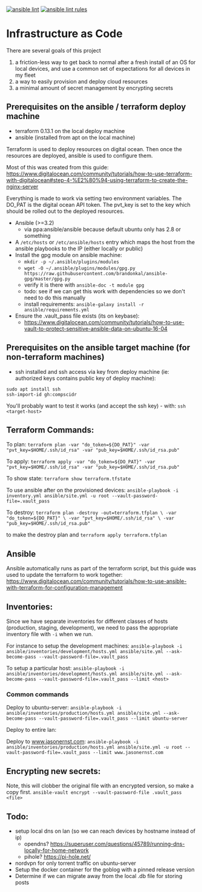 [![ansible lint](https://github.com/compscidr/iac/actions/workflows/ansible-lint.yml/badge.svg)](https://github.com/compscidr/iac/actions/workflows/ansible-lint.yml)
[![ansible lint rules](https://img.shields.io/badge/Ansible--lint-rules%20table-blue.svg)](https://ansible-lint.readthedocs.io/en/latest/default_rules.html)
# Infrastructure as Code
There are several goals of this project
1. a friction-less way to get back to normal after a fresh install of an OS for
local devices, and use a common set of expectations for all devices in my fleet
2. a way to easily provision and deploy cloud resources
3. a minimal amount of secret management by encrypting secrets

## Prerequisites on the ansible / terraform deploy machine
- terraform 0.13.1 on the local deploy machine
- ansible (installed from apt on the local machine)

Terraform is used to deploy resources on digital ocean. Then once the resources
are deployed, ansible is used to configure them.

Most of this was created from this guide:
https://www.digitalocean.com/community/tutorials/how-to-use-terraform-with-digitalocean#step-4-%E2%80%94-using-terraform-to-create-the-nginx-server

Everything is made to work via setting two environment variables. The DO_PAT
is the digital ocean API token. The pvt_key is set to the key which should be
rolled out to the deployed resources.

- Ansible (>=3.2)
  - via ppa:ansible/ansible because default ubuntu only has 2.8 or something
- A `/etc/hosts` or `/etc/ansible/hosts` entry which maps the host from the
ansible playbooks to the IP (either locally or public)
- Install the gpg module on ansible machine:
  - `mkdir -p ~/.ansible/plugins/modules`
  - `wget -O ~/.ansible/plugins/modules/gpg.py https://raw.githubusercontent.com/brandonkal/ansible-gpg/master/gpg.py`
  - verify it is there with `ansible-doc -t module gpg`
  - todo: see if we can get this work with dependencies so we don't need to do this manually
  - install requirements: `ansible-galaxy install -r ansible/requirements.yml`
- Ensure the .vault_pass file exists (its on keybase):
  - https://www.digitalocean.com/community/tutorials/how-to-use-vault-to-protect-sensitive-ansible-data-on-ubuntu-16-04

## Prerequisites on the ansible target machine (for non-terraform machines)
- ssh installed and ssh access via key from deploy machine (ie: authorized keys
  contains public key of deploy machine):
```
sudo apt install ssh
ssh-import-id gh:compscidr
```
You'll probably want to test it works (and accept the ssh key) - with:
`ssh <target-host>`

## Terraform Commands:
To plan:
`terraform plan -var "do_token=${DO_PAT}" -var "pvt_key=$HOME/.ssh/id_rsa" -var "pub_key=$HOME/.ssh/id_rsa.pub"`

To apply:
`terraform apply -var "do_token=${DO_PAT}" -var "pvt_key=$HOME/.ssh/id_rsa" -var "pub_key=$HOME/.ssh/id_rsa.pub"`

To show state:
`terraform show terraform.tfstate`

To use ansible after on the provisioned devices:
`ansible-playbook -i inventory.yml ansible/site.yml -u root --vault-password-file=.vault_pass`

To destroy:
`terraform plan -destroy -out=terraform.tfplan \
      -var "do_token=${DO_PAT}" \
      -var "pvt_key=$HOME/.ssh/id_rsa" \
      -var "pub_key=$HOME/.ssh/id_rsa.pub"`

to make the destroy plan and `terraform apply terraform.tfplan`

## Ansible
Ansible automatically runs as part of the terraform script, but this guide
was used to update the terraform to work together:
https://www.digitalocean.com/community/tutorials/how-to-use-ansible-with-terraform-for-configuration-management

## Inventories:
Since we have separate inventories for different classes of hosts
(production, staging, development), we need to pass the appropriate inventory
file with `-i` when we run.

For instance to setup the development machines:
`ansible-playbook -i ansible/inventories/development/hosts.yml ansible/site.yml --ask-become-pass --vault-password-file=.vault_pass`

To setup a particular host:
`ansible-playbook -i ansible/inventories/development/hosts.yml ansible/site.yml --ask-become-pass --vault-password-file=.vault_pass --limit <host>`

### Common commands
Deploy to ubuntu-server:
`ansible-playbook -i ansible/inventories/production/hosts.yml ansible/site.yml --ask-become-pass --vault-password-file=.vault_pass --limit ubuntu-server`

Deploy to entire lan:

Deploy to www.jasonernst.com:
`ansible-playbook -i ansible/inventories/production/hosts.yml ansible/site.yml -u root --vault-password-file=.vault_pass --limit www.jasonernst.com`

## Encrypting new secrets:
Note, this will clobber the original file with an encrypted version, so make a copy first.
`ansible-vault encrypt --vault-password-file .vault_pass <file>`

## Todo:
- setup local dns on lan (so we can reach devices by hostname instead of ip)
  - opendns? https://superuser.com/questions/45789/running-dns-locally-for-home-network
  - pihole? https://pi-hole.net/
- nordvpn for only torrent traffic on ubuntu-server
- Setup the docker container for the goblog with a pinned release version
- Determine if we can migrate away from the local .db file for storing posts

